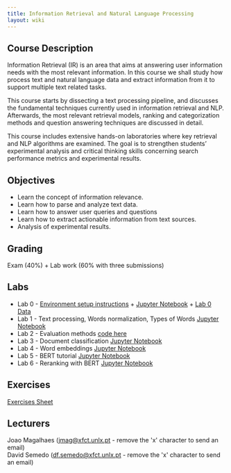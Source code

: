 ```yaml
---
title: Information Retrieval and Natural Language Processing
layout: wiki
---
```


## Course Description

Information Retrieval (IR) is an area that aims at answering user information needs with the most relevant information. In this course we shall study how process text and natural language data and extract information from it to support multiple text related tasks.

This course starts by dissecting a text processing pipeline, and discusses the fundamental techniques currently used in information retrieval and NLP. Afterwards, the most relevant retrieval models, ranking and categorization methods and question answering techniques are discussed in detail.

This course includes extensive hands-on laboratories where key retrieval and NLP algorithms are examined. The goal is to strengthen students’ experimental analysis and critical thinking skills concerning search performance metrics and experimental results.

## Objectives
- Learn the concept of information relevance.
- Learn how to parse and analyze text data.
- Learn how to answer user queries and questions
- Learn how to extract actionable information from text sources.
- Analysis of experimental results.

## Grading
Exam (40%) + Lab work (60% with three submissions)

## Labs
 - Lab 0 - [Environment setup instructions](/wiki/lab_setup) + [Jupyter Notebook](/assets/files/2022labs/RI2022-2023_Lab0.ipynb) + [Lab 0 Data](/assets/files/2022labs/words_clusters_w2v.pickle) 
 - Lab 1 - Text processing, Words normalization, Types of Words [Jupyter Notebook](/assets/files/2021labs/basic_text_processing.ipynb)
 - Lab 2 - Evaluation methods [code here](/assets/files/2021labs/eval.zip)
 - Lab 3 - Document classification [Jupyter Notebook](/assets/files/2021labs/Sentiment_classification_scikit_learn.ipynb)
 - Lab 4 - Word embeddings [Jupyter Notebook](/assets/files/2021labs/word_embeddings.ipynb)
 - Lab 5 - BERT tutorial [Jupyter Notebook](/assets/files/2021labs/bert_tutorial.ipynb)
 - Lab 6 - Reranking with BERT [Jupyter Notebook](/assets/files/2021labs/bert_reranking.ipynb)

## Exercises
[Exercises Sheet](/assets/files/Exercises.pdf)

## Lecturers
Joao Magalhaes (jmag@xfct.unlx.pt - remove the 'x' character to send an email) <br>
David Semedo  (df.semedo@xfct.unlx.pt - remove the 'x' character to send an email)

